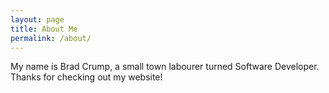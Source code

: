 ```yaml
---
layout: page
title: About Me
permalink: /about/
---
```


My name is Brad Crump, a small town labourer turned Software Developer. Thanks for checking out my website!